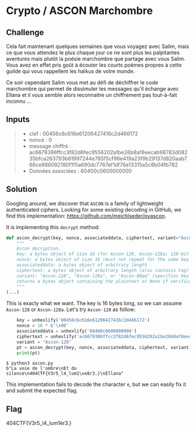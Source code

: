# Crypto / ASCON Marchombre

## Challenge
Cela fait maintenant quelques semaines que vous voyagez avec Salim, mais ce que vous attendez le plus chaque jour ce ne sont plus les palpitantes aventures mais plutôt la poésie marchombre que partage avec vous Salim. Vous avez en effet pris goût à écouter les courts poèmes propres à cette guilde qui vous rappellent les haïkus de votre monde.

Ce soir cependant Salim vous met au défi de déchiffrer le code marchombre qui permet de dissimuler les messages qu'il échange avec Ellana et il vous semble alors reconnaitre un chiffrement pas tout-à-fait inconnu ...


## Inputs
> - clef : 00456c6c616e61206427416c2d466172
> - nonce : 0
> - message chiffré : ac6679386ffcc3f82d6fec9556202a1be26b8af8eecab98783d08235bfca263793b61997244e785f5cf96e419a23f9b29137d820aab766ce986092180f1f5a690dc7767ef1df76e13315a5c8b04fb782
> - Données associées : 80400c0600000000

## Solution
Googling around, we discover that `ASCON` is a family of lightweight authenticated ciphers. Looking for some existing decoding in GitHub, we find this implementation: https://github.com/meichlseder/pyascon.

It is implementing this `decrypt` method:

```python
def ascon_decrypt(key, nonce, associateddata, ciphertext, variant="Ascon-128"):
    """
    Ascon decryption.
    key: a bytes object of size 16 (for Ascon-128, Ascon-128a; 128-bit security) or 20 (for Ascon-80pq; 128-bit security)
    nonce: a bytes object of size 16 (must not repeat for the same key!)
    associateddata: a bytes object of arbitrary length
    ciphertext: a bytes object of arbitrary length (also contains tag)
    variant: "Ascon-128", "Ascon-128a", or "Ascon-80pq" (specifies key size, rate and number of rounds)
    returns a bytes object containing the plaintext or None if verification fails
    """
(...)
```

This is exacly what we want. The key is 16 bytes long, so we can assume `Ascon-128` or `Ascon-128a`. Let's try `Ascon-128` as follow:


```python
    key = unhexlify('00456c6c616e61206427416c2d466172')
    nonce = 16 * b'\x00'
    associateddata = unhexlify('80400c0600000000')
    ciphertext = unhexlify('ac6679386ffcc3f82d6fec9556202a1be26b8af8eecab98783d08235bfca263793b61997244e785f5cf96e419a23f9b29137d820aab766ce986092180f1f5a690dc7767ef1df76e13315a5c8b04fb782')
    variant = "Ascon-128"
    pt = ascon_decrypt(key, nonce, associateddata, ciphertext, variant)
    print(pt)
```

```console
$ python3 ascon.py
b"La voie de l'ombre\nEt du silence\n404CTF{V3r5_l4_lum1\xe8r3.}\nEllana"
```
This implementation fails to decode the character `è`, but we can easily fix it and submit the expected flag.

## Flag
404CTF{V3r5_l4_lum1èr3.}
